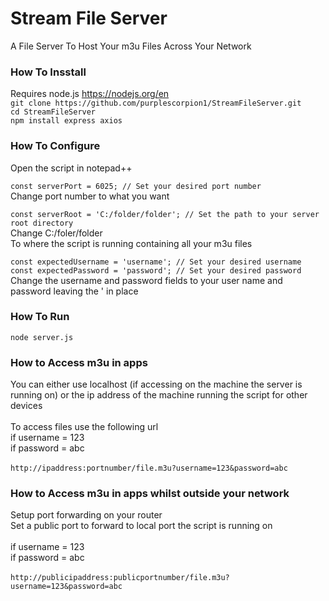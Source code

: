 # Stream File Server
A File Server To Host Your m3u Files Across Your Network

### How To Insstall
Requires node.js https://nodejs.org/en <br>
``` git clone https://github.com/purplescorpion1/StreamFileServer.git ``` <br>
``` cd StreamFileServer ``` <br>
``` npm install express axios ``` <br>

### How To Configure
Open the script in notepad++ 

``` const serverPort = 6025; // Set your desired port number ``` <br>
Change port number to what you want

``` const serverRoot = 'C:/folder/folder'; // Set the path to your server root directory ``` <br>
Change C:/foler/folder <br>
To where the script is running containing all your m3u files

``` const expectedUsername = 'username'; // Set your desired username ``` <br>
``` const expectedPassword = 'password'; // Set your desired password ``` <br>
Change the username and password fields to your user name and password leaving the ' in place

### How To Run
``` node server.js ```

### How to Access m3u in apps
You can either use localhost (if accessing on the machine the server is running on) or the ip address of the machine running the script for other devices <br>
<br>
To access files use the following url <br>
if username = 123 <br>
if password = abc <br>
<br>
``` http://ipaddress:portnumber/file.m3u?username=123&password=abc ```

### How to Access m3u in apps whilst outside your network
Setup port forwarding on your router <br>
Set a public port to forward to local port the script is running on <br>
<br>
if username = 123 <br>
if password = abc <br>
<br>
``` http://publicipaddress:publicportnumber/file.m3u?username=123&password=abc ```


